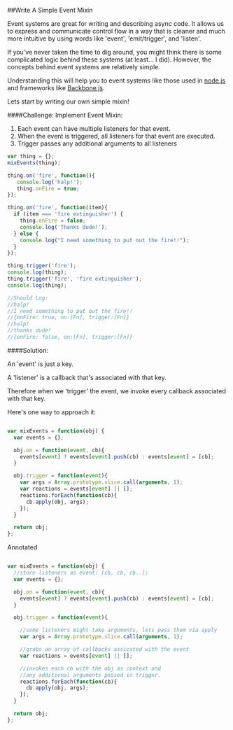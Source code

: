##Write A Simple Event Mixin

Event systems are great for writing and describing async code. It allows us to express and communicate control flow in a way that is cleaner and much more intuitive by using words like 'event', 'emit/trigger', and 'listen'.

If you've never taken the time to dig around, you might think there is some complicated logic behind these systems (at least... I did). However, the concepts behind event systems are relatively simple.

Understanding this will help you to event systems like those used in [node.js](https://nodejs.org/api/events.html) and frameworks like [Backbone.js](http://backbonejs.org/).

Lets start by writing our own simple mixin!

####Challenge: Implement Event Mixin:
1. Each event can have multiple listeners for that event.
2. When the event is triggered, all listeners for that event are executed.
3. Trigger passes any additional arguments to all listeners

```javascript
var thing = {};
mixEvents(thing);

thing.on('fire', function(){
   console.log('halp!');
   thing.onFire = true;
});

thing.on('fire', function(item){
  if (item === 'fire extinguisher') {
    thing.onFire = false; 
    console.log('Thanks dude!');
  } else {
    console.log("I need something to put out the fire!!");
  }
});

thing.trigger('fire');
console.log(thing);
thing.trigger('fire', 'fire extinguisher');
console.log(thing);

//Should Log:
//halp!
//I need something to put out the fire!!
//{onFire: true, on:[Fn], trigger:[Fn]}
//halp!
//thanks dude!
//{onFire: false, on:[Fn], trigger:[Fn]}
```

####Solution:

An 'event' is just a key.

A 'listener' is a callback that's associated with that key.

Therefore when we 'trigger' the event, we invoke every callback associated with that key.

Here's one way to approach it:

```javascript 

var mixEvents = function(obj) {
  var events = {};

  obj.on = function(event, cb){
    events[event] ? events[event].push(cb) : events[event] = [cb];
  }

  obj.trigger = function(event){
    var args = Array.prototype.slice.call(arguments, 1);
    var reactions = events[event] || [];
    reactions.forEach(function(cb){
      cb.apply(obj, args);
    });
  }

  return obj;
};
```

Annotated

```javascript 

var mixEvents = function(obj) {
  //store listeners as event: [cb, cb, cb..];
  var events = {};

  obj.on = function(event, cb){
    events[event] ? events[event].push(cb) : events[event] = [cb];
  }

  obj.trigger = function(event){

    //some listeners might take arguments, lets pass them via apply
    var args = Array.prototype.slice.call(arguments, 1);

    //grabs an array of callbacks assicated with the event
    var reactions = events[event] || [];

    //invokes each cb with the obj as context and 
    //any additional arguments passed in trigger.
    reactions.forEach(function(cb){
      cb.apply(obj, args);
    });
  }

  return obj;
};

```